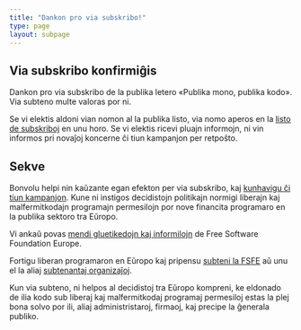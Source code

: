 ```yaml
---
title: "Dankon pro via subskribo!"
type: page
layout: subpage
---
```


## Via subskribo konfirmiĝis

Dankon pro via subskribo de la publika letero «Publika mono, publika kodo».  Via
subteno multe valoras por ni.

Se vi elektis aldoni vian nomon al la publika listo, via nomo aperos en la
[listo de subskriboj](../all-signatures) en unu horo.  Se vi elektis ricevi
pluajn informojn, ni vin informos pri novaĵoj koncerne ĉi tiun kampanjon per
retpoŝto.

## Sekve

Bonvolu helpi nin kaŭzante egan efekton per via subskribo, kaj [kunhavigu ĉi
tiun kampanjon](../../#spread). Kune ni instigos decidistojn politikajn normigi
liberajn kaj malfermitkodajn programajn permesilojn por nove financita
programaro en la publika sektoro tra Eŭropo.

Vi ankaŭ povas [mendi gluetikedojn kaj informilojn](https://fossasia.org/promo#pmpc)
de Free Software Foundation Europe.

Fortigu liberan programaron en Eŭropo kaj pripensu [subteni la
FSFE](https://fossasia.org/donate/?pmpc) aŭ unu el la aliaj [subtenantaj
organizaĵoj](../../#organisations).

Kun via subteno, ni helpos al decidistoj tra Eŭropo kompreni, ke eldonado de
ilia kodo sub liberaj kaj malfermitkodaj programaj permesiloj estas la plej bona
solvo por ili, aliaj administristaroj, firmaoj, kaj precipe la ĝenerala publiko.
